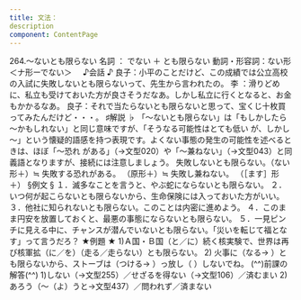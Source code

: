 ```yaml
---
title: 文法：
description
component: ContentPage
---
```



264.～ないとも限らない
名詞 ： でない ＋ とも限らない
動詞・形容詞：ない形 ＜ナ形ーでない＞    
♪会話 ♪
良子：小平のことだけど、この成績では公立高校の入試に失敗しないとも限らないって、先生から言われたの。 李 ：滑りどめに、私立も受けておいた方が良さそうだなあ。しかし私立に行くとなると、お金もかかるなあ。 良子：それで当たらないとも限らないと思って、宝くじ十枚買ってみたんだけど・・・。
♯解説 ♭
「～ないとも限らない」は「もしかしたら～かもしれない」と同じ意味ですが、「そうなる可能性はとても低い が、しかし～」という懐疑的語感を持つ表現です。よくない事態の発生の可能性を述べるときは、ほぼ「～恐れ がある」（→文型020）や「～兼ねない」（→文型043）と同義語となりますが、接続には注意しましょう。
失敗しないとも限らない。（ない形＋）≒ 失敗する恐れがある。 （原形＋）≒ 失敗し兼ねない。
（［ます］形＋）
§例文 §
１．滅多なことを言うと、やぶ蛇にならないとも限らない。
２．いつ何が起こらないとも限らないから、生命保険には入っておいた方がいい。
３．他社に知られないとも限らない。このことは内密に進めよう。
４．このまま円安を放置しておくと、最悪の事態にならないとも限らない。
５．一見ピンチに見える中に、チャンスが潜んでいないとも限らない。「災いを転じて福となす」って言うだろ？
★例題 ★
1)Ａ国・Ｂ国（と／に）続く核実験で、世界は再び核軍拡（に／を）（走る／走らない）とも限らない。
2) 火事に（なる→ ）とも限らないから、ストーブは（つける→ ）っ放し（ ）しないでね。
(^^)前課の解答(^^)
1)しない（→文型255）／せざるを得ない（→文型106）／済むまい
2)あろう（～（よ）うと→文型437）／問われず／済まない
